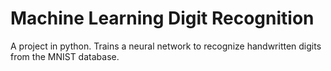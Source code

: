 # Machine Learning Digit Recognition

A project in python. Trains a neural network to recognize handwritten digits from the MNIST database.
